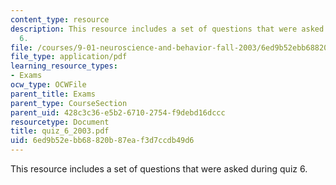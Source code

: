 ```yaml
---
content_type: resource
description: This resource includes a set of questions that were asked during quiz
  6.
file: /courses/9-01-neuroscience-and-behavior-fall-2003/6ed9b52ebb68820b87eaf3d7ccdb49d6_quiz_6_2003.pdf
file_type: application/pdf
learning_resource_types:
- Exams
ocw_type: OCWFile
parent_title: Exams
parent_type: CourseSection
parent_uid: 428c3c36-e5b2-6710-2754-f9debd16dccc
resourcetype: Document
title: quiz_6_2003.pdf
uid: 6ed9b52e-bb68-820b-87ea-f3d7ccdb49d6
---
```

This resource includes a set of questions that were asked during quiz 6.

